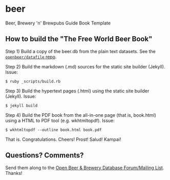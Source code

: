 # beer

Beer, Brewery 'n'  Brewpubs Guide Book Template


## How to build the "The Free World Beer Book"


Step 1) Build a copy of the beer.db from the plain text datasets.
See the [`openbeer/datafile` repo](https://github.com/openbeer/datafile).


Step 2) Build the markdown (.md) sources for the static site builder (Jekyll). Issue:

    $ ruby _scripts/build.rb


Step 3) Build the hypertext pages (.html) using the static site builder (Jekyll). Issue:

    $ jekyll build


Step 4) Build the PDF book from the all-in-one page (that is, book.html) using a HTML to PDF tool (e.g. wkhtmltopdf). Issue:

    $ wkhtmltopdf --outline book.html book.pdf



That is. Congratulations. Cheers! Prost! Salud! Kampai!



## Questions? Comments?

Send them along to the
[Open Beer & Brewery Database Forum/Mailing List](http://groups.google.com/group/beerdb).
Thanks!

